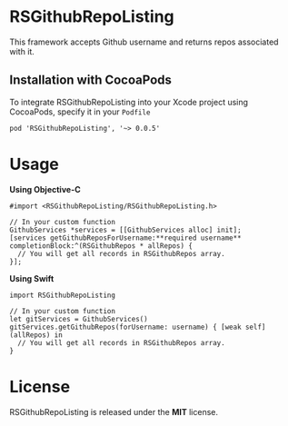 # RSGithubRepoListing
This framework accepts Github username and returns repos associated with it.

## Installation with CocoaPods
To integrate RSGithubRepoListing into your Xcode project using CocoaPods, specify it in your `Podfile`

```
pod 'RSGithubRepoListing', '~> 0.0.5'
```

# Usage
**Using Objective-C**

```
#import <RSGithubRepoListing/RSGithubRepoListing.h>

// In your custom function
GithubServices *services = [[GithubServices alloc] init];
[services getGithubReposForUsername:**required username** completionBlock:^(RSGithubRepos * allRepos) {
  // You will get all records in RSGithubRepos array.
}];
```

**Using Swift**

```
import RSGithubRepoListing

// In your custom function
let gitServices = GithubServices()
gitServices.getGithubRepos(forUsername: username) { [weak self] (allRepos) in
  // You will get all records in RSGithubRepos array.
}
```

# License
RSGithubRepoListing is released under the **MIT** license.
